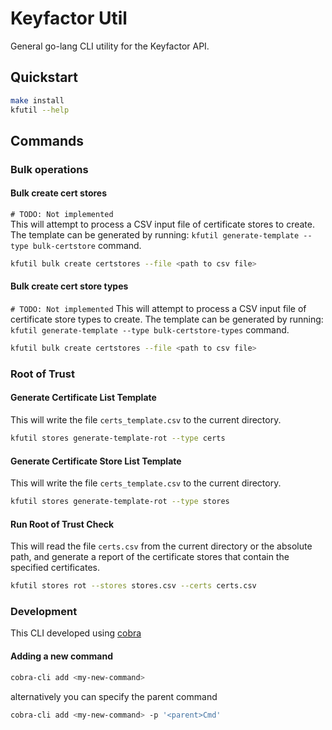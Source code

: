 # Keyfactor Util
General go-lang CLI utility for the Keyfactor API.

## Quickstart
```bash
make install
kfutil --help
````

## Commands

### Bulk operations

#### Bulk create cert stores
`# TODO: Not implemented`  
This will attempt to process a CSV input file of certificate stores to create. The template can be generated by running: `kfutil generate-template --type bulk-certstore` command.
```bash
kfutil bulk create certstores --file <path to csv file>
```

#### Bulk create cert store types
`# TODO: Not implemented` 
This will attempt to process a CSV input file of certificate store types to create. The template can be generated by running: `kfutil generate-template --type bulk-certstore-types` command.
```bash
kfutil bulk create certstores --file <path to csv file>
```

### Root of Trust

#### Generate Certificate List Template
This will write the file `certs_template.csv` to the current directory.
```bash
kfutil stores generate-template-rot --type certs
```

#### Generate Certificate Store List Template
This will write the file `certs_template.csv` to the current directory.
```bash
kfutil stores generate-template-rot --type stores
```

#### Run Root of Trust Check
This will read the file `certs.csv` from the current directory or the absolute path, and generate a report of the certificate stores that contain the specified certificates.
```bash
kfutil stores rot --stores stores.csv --certs certs.csv
```

### Development
This CLI developed using [cobra](https://umarcor.github.io/cobra/)
#### Adding a new command
```bash
cobra-cli add <my-new-command>
```
alternatively you can specify the parent command
```bash
cobra-cli add <my-new-command> -p '<parent>Cmd'
```

